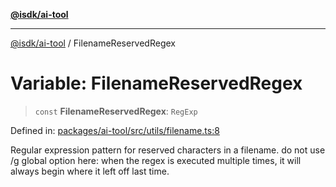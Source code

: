 [**@isdk/ai-tool**](../README.md)

***

[@isdk/ai-tool](../globals.md) / FilenameReservedRegex

# Variable: FilenameReservedRegex

> `const` **FilenameReservedRegex**: `RegExp`

Defined in: [packages/ai-tool/src/utils/filename.ts:8](https://github.com/isdk/ai-tool.js/blob/83a1524a1644365964efc043a7a7991d8fd46b49/src/utils/filename.ts#L8)

Regular expression pattern for reserved characters in a filename.
do not use /g global option here: when the regex is executed multiple times, it will always begin where it left off last time.
